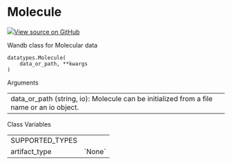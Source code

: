 # Molecule

<!-- Insert buttons and diff -->


[![](https://www.tensorflow.org/images/GitHub-Mark-32px.png)View source on GitHub](https://www.github.com/wandb/client/tree/master/wandb/data_types.py#L1043-L1129)




Wandb class for Molecular data

<pre class="devsite-click-to-copy prettyprint lang-py tfo-signature-link">
<code>datatypes.Molecule(
    data_or_path, **kwargs
)
</code></pre>



<!-- Placeholder for "Used in" -->


<!-- Tabular view -->
Arguments
<table>
<tr>
<td>
data_or_path (string, io):
Molecule can be initialized from a file name or an io object.
</td>
</tr>

</table>





<!-- Tabular view -->
Class Variables
<table>

<tr>
<td>
SUPPORTED_TYPES<a id="SUPPORTED_TYPES"></a>
</td>
<td>

</td>
</tr><tr>
<td>
artifact_type<a id="artifact_type"></a>
</td>
<td>
`None`
</td>
</tr>
</table>

